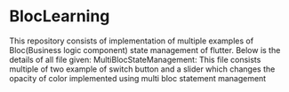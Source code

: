 # BlocLearning
This repository consists of implementation of multiple examples of Bloc(Business logic component) state management of flutter. Below is the details of all file given:
MultiBlocStateManagement: This file consists multiple of two example of switch button and a slider which changes the opacity of color implemented using multi bloc statement management
